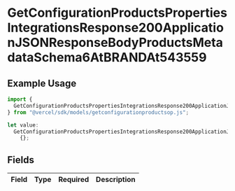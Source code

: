 # GetConfigurationProductsPropertiesIntegrationsResponse200ApplicationJSONResponseBodyProductsMetadataSchema6AtBRANDAt543559

## Example Usage

```typescript
import {
  GetConfigurationProductsPropertiesIntegrationsResponse200ApplicationJSONResponseBodyProductsMetadataSchema6AtBRANDAt543559,
} from "@vercel/sdk/models/getconfigurationproductsop.js";

let value:
  GetConfigurationProductsPropertiesIntegrationsResponse200ApplicationJSONResponseBodyProductsMetadataSchema6AtBRANDAt543559 =
    {};
```

## Fields

| Field       | Type        | Required    | Description |
| ----------- | ----------- | ----------- | ----------- |